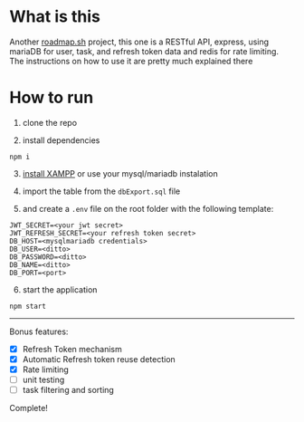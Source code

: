 # What is this

Another [roadmap.sh](https://roadmap.sh/projects/todo-list-api) project, this one is a RESTful API, express, using mariaDB for user, task, and refresh token data and redis for rate limiting.
The instructions on how to use it are pretty much explained there

# How to run

1. clone the repo

2. install dependencies

```console
npm i
```
3. [install XAMPP](https://www.apachefriends.org/download.html) or use your mysql/mariadb instalation

4. import the table from the `dbExport.sql` file

5. and create a `.env` file on the root folder with the following template:
```env
JWT_SECRET=<your jwt secret>
JWT_REFRESH_SECRET=<your refresh token secret>
DB_HOST=<mysqlmariadb credentials>
DB_USER=<ditto>
DB_PASSWORD=<ditto>
DB_NAME=<ditto>
DB_PORT=<port>
```

6. start the application
```console
npm start
```

---

Bonus features:
- [x] Refresh Token mechanism
- [x] Automatic Refresh token reuse detection
- [x] Rate limiting
- [ ] unit testing
- [ ] task filtering and sorting

Complete!
